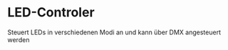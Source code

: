 LED-Controler
=============

Steuert LEDs in verschiedenen Modi an und kann über DMX angesteuert werden
